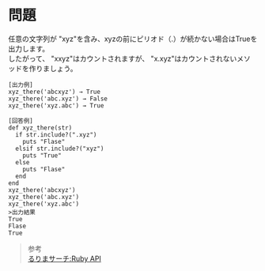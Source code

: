 # 問題  
任意の文字列が "xyz"を含み、xyzの前にピリオド（.）が続かない場合はTrueを出力します。  
したがって、 "xxyz"はカウントされますが、 "x.xyz"はカウントされないメソッドを作りましょう。  

```
[出力例]
xyz_there('abcxyz') → True
xyz_there('abc.xyz') → False
xyz_there('xyz.abc') → True
```

```
[回答例]
def xyz_there(str)
  if str.include?(".xyz") 
    puts "Flase"
  elsif str.include?("xyz")
    puts "True"
  else
    puts "Flase"
  end
end
xyz_there('abcxyz')
xyz_there('abc.xyz')
xyz_there('xyz.abc')
>出力結果
True
Flase
True
```


> 参考  
[るりまサーチ:Ruby API](https://docs.ruby-lang.org/ja/search/)  
